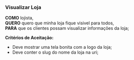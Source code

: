 ### Visualizar Loja

**COMO** lojista,    
**QUERO** quero que minha loja fique visivel para todos,  
**PARA** que os clientes possam visualizar informações da loja;   

**Critérios de Aceitação:**

- Deve mostrar uma tela bonita com a logo da loja;
- Deve conter o slug do nome da loja na uri;